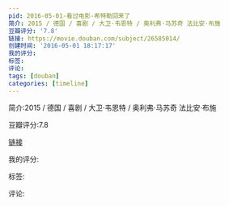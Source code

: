 ```yaml
---
pid: 2016-05-01-看过电影-希特勒回来了
简介: 2015 / 德国 / 喜剧 / 大卫·韦恩特 / 奥利弗·马苏奇 法比安·布施
豆瓣评分: '7.8'
链接: https://movie.douban.com/subject/26585014/
创建时间: '2016-05-01 18:17:17'
我的评分:
标签:
评论:
tags: [douban]
categories: [timeline]
---
```

简介:2015 / 德国 / 喜剧 / 大卫·韦恩特 / 奥利弗·马苏奇 法比安·布施

豆瓣评分:7.8

[链接](https://movie.douban.com/subject/26585014/)

我的评分:

标签:

评论:

